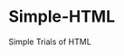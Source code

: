 # Simple-HTML
Simple Trials of HTML













































































